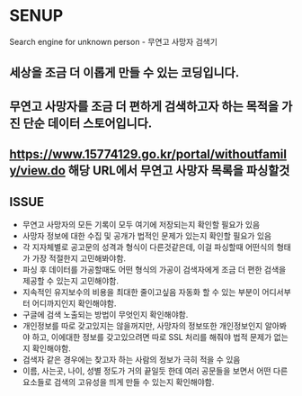 # SENUP
Search engine for unknown person - 무연고 사망자 검색기

## 세상을 조금 더 이롭게 만들 수 있는 코딩입니다.

## 무연고 사망자를 조금 더 편하게 검색하고자 하는 목적을 가진 단순 데이터 스토어입니다.
## https://www.15774129.go.kr/portal/withoutfamily/view.do 해당 URL에서 무연고 사망자 목록을 파싱할것
## ISSUE
 - 무연고 사망자의 모든 기록이 모두 여기에 저장되는지 확인할 필요가 있음
 - 사망자 정보에 대한 수집 및 공개가 법적인 문제가 있는지 확인할 필요가 있음
 - 각 지자체별로 공고문의 성격과 형식이 다른것같은데, 이걸 파싱할때 어떤식의 형태가 가장 적절한지 고민해봐야함.
 - 파싱 후 데이터를 가공할때도 어떤 형식의 가공이 검색자에게 조금 더 편한 검색을 제공할 수 있는지 고민해야함.
 - 지속적인 유지보수의 비용을 최대한 줄이고싶음 자동화 할 수 있는 부분이 어디서부터 어디까지인지 확인해야함.
 - 구글에 검색 노출되는 방법이 무엇인지 확인해야함.
 - 개인정보를 따로 갖고있지는 않을꺼지만, 사망자의 정보또한 개인정보인지 알아봐야 하고, 이에대한 정보를 갖고있으려면 따로 SSL 처리를 해줘야 법적 문제가 없는지 확인해야함.
 - 검색자 같은 경우에는 찾고자 하는 사람의 정보가 극히 적을 수 있음
  - 이름, 사는곳, 나이, 성별 정도가 거의 끝일듯 한데 여러 공문들을 보면서 어떤 다른 요소들로 검색의 고유성을 띄게 만들 수 있는지 확인해야함.
